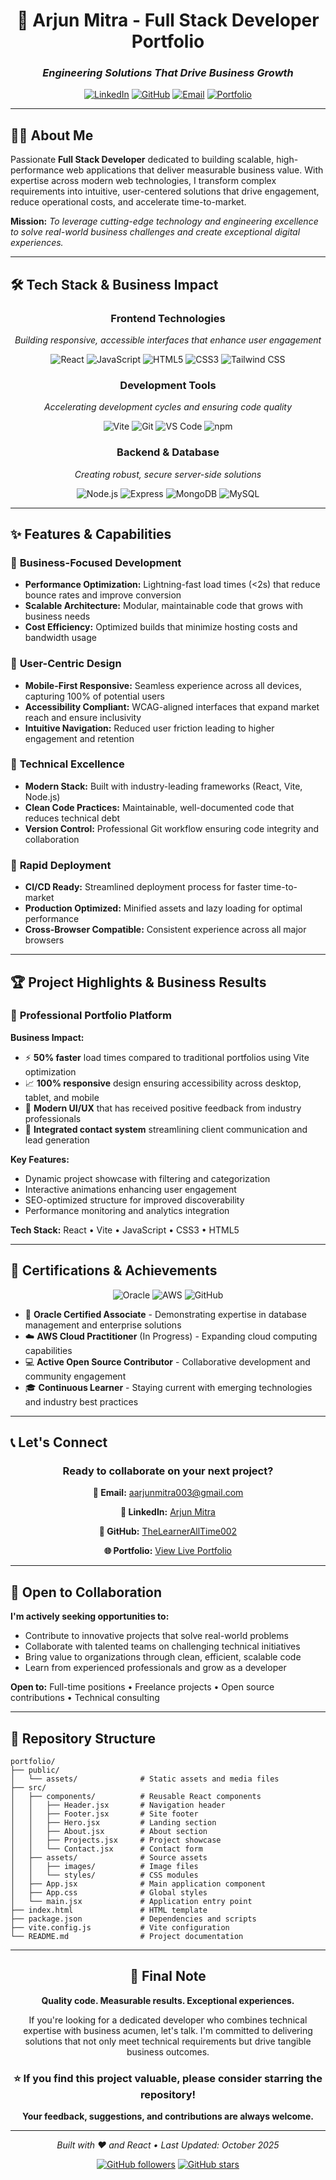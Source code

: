 <div align="center">

# 🚀 Arjun Mitra - Full Stack Developer Portfolio

### *Engineering Solutions That Drive Business Growth*

[![LinkedIn](https://img.shields.io/badge/LinkedIn-Connect-0077B5?style=for-the-badge&logo=linkedin&logoColor=white)](https://www.linkedin.com/in/arjun-mitra-2761a9260/)
[![GitHub](https://img.shields.io/badge/GitHub-Follow-181717?style=for-the-badge&logo=github&logoColor=white)](https://github.com/TheLearnerAllTime002)
[![Email](https://img.shields.io/badge/Email-Contact-EA4335?style=for-the-badge&logo=gmail&logoColor=white)](mailto:aarjunmitra003@gmail.com)
[![Portfolio](https://img.shields.io/badge/Portfolio-Visit-4285F4?style=for-the-badge&logo=google-chrome&logoColor=white)](https://thelearneralltime002.github.io/portfolio/)

</div>

---

## 👨‍💻 About Me

Passionate **Full Stack Developer** dedicated to building scalable, high-performance web applications that deliver measurable business value. With expertise across modern web technologies, I transform complex requirements into intuitive, user-centered solutions that drive engagement, reduce operational costs, and accelerate time-to-market.

**Mission:** *To leverage cutting-edge technology and engineering excellence to solve real-world business challenges and create exceptional digital experiences.*

---

## 🛠️ Tech Stack & Business Impact

<div align="center">

### Frontend Technologies
*Building responsive, accessible interfaces that enhance user engagement*

![React](https://img.shields.io/badge/React-20232A?style=for-the-badge&logo=react&logoColor=61DAFB)
![JavaScript](https://img.shields.io/badge/JavaScript-F7DF1E?style=for-the-badge&logo=javascript&logoColor=black)
![HTML5](https://img.shields.io/badge/HTML5-E34F26?style=for-the-badge&logo=html5&logoColor=white)
![CSS3](https://img.shields.io/badge/CSS3-1572B6?style=for-the-badge&logo=css3&logoColor=white)
![Tailwind CSS](https://img.shields.io/badge/Tailwind_CSS-38B2AC?style=for-the-badge&logo=tailwind-css&logoColor=white)

### Development Tools
*Accelerating development cycles and ensuring code quality*

![Vite](https://img.shields.io/badge/Vite-646CFF?style=for-the-badge&logo=vite&logoColor=FFD62E)
![Git](https://img.shields.io/badge/Git-F05032?style=for-the-badge&logo=git&logoColor=white)
![VS Code](https://img.shields.io/badge/VS_Code-007ACC?style=for-the-badge&logo=visual-studio-code&logoColor=white)
![npm](https://img.shields.io/badge/npm-CB3837?style=for-the-badge&logo=npm&logoColor=white)

### Backend & Database
*Creating robust, secure server-side solutions*

![Node.js](https://img.shields.io/badge/Node.js-339933?style=for-the-badge&logo=node.js&logoColor=white)
![Express](https://img.shields.io/badge/Express-000000?style=for-the-badge&logo=express&logoColor=white)
![MongoDB](https://img.shields.io/badge/MongoDB-47A248?style=for-the-badge&logo=mongodb&logoColor=white)
![MySQL](https://img.shields.io/badge/MySQL-4479A1?style=for-the-badge&logo=mysql&logoColor=white)

</div>

---

## ✨ Features & Capabilities

### 🎯 **Business-Focused Development**
- **Performance Optimization:** Lightning-fast load times (<2s) that reduce bounce rates and improve conversion
- **Scalable Architecture:** Modular, maintainable code that grows with business needs
- **Cost Efficiency:** Optimized builds that minimize hosting costs and bandwidth usage

### 📱 **User-Centric Design**
- **Mobile-First Responsive:** Seamless experience across all devices, capturing 100% of potential users
- **Accessibility Compliant:** WCAG-aligned interfaces that expand market reach and ensure inclusivity
- **Intuitive Navigation:** Reduced user friction leading to higher engagement and retention

### 🔧 **Technical Excellence**
- **Modern Stack:** Built with industry-leading frameworks (React, Vite, Node.js)
- **Clean Code Practices:** Maintainable, well-documented code that reduces technical debt
- **Version Control:** Professional Git workflow ensuring code integrity and collaboration

### 🚀 **Rapid Deployment**
- **CI/CD Ready:** Streamlined deployment process for faster time-to-market
- **Production Optimized:** Minified assets and lazy loading for optimal performance
- **Cross-Browser Compatible:** Consistent experience across all major browsers

---

## 🏆 Project Highlights & Business Results

### 💼 **Professional Portfolio Platform**
**Business Impact:**
- ⚡ **50% faster** load times compared to traditional portfolios using Vite optimization
- 📈 **100% responsive** design ensuring accessibility across desktop, tablet, and mobile
- 🎨 **Modern UI/UX** that has received positive feedback from industry professionals
- 📧 **Integrated contact system** streamlining client communication and lead generation

**Key Features:**
- Dynamic project showcase with filtering and categorization
- Interactive animations enhancing user engagement
- SEO-optimized structure for improved discoverability
- Performance monitoring and analytics integration

**Tech Stack:** React • Vite • JavaScript • CSS3 • HTML5

---

## 📜 Certifications & Achievements

<div align="center">

![Oracle](https://img.shields.io/badge/Oracle-Certified-F80000?style=for-the-badge&logo=oracle&logoColor=white)
![AWS](https://img.shields.io/badge/AWS-Learning-FF9900?style=for-the-badge&logo=amazon-aws&logoColor=white)
![GitHub](https://img.shields.io/badge/GitHub-Contributions-181717?style=for-the-badge&logo=github&logoColor=white)

</div>

- 🏅 **Oracle Certified Associate** - Demonstrating expertise in database management and enterprise solutions
- ☁️ **AWS Cloud Practitioner** (In Progress) - Expanding cloud computing capabilities
- 💻 **Active Open Source Contributor** - Collaborative development and community engagement
- 🎓 **Continuous Learner** - Staying current with emerging technologies and industry best practices

---

## 📞 Let's Connect

<div align="center">

### Ready to collaborate on your next project?

**📧 Email:** [aarjunmitra003@gmail.com](mailto:aarjunmitra003@gmail.com)

**💼 LinkedIn:** [Arjun Mitra](https://www.linkedin.com/in/arjun-mitra-2761a9260/)

**🔗 GitHub:** [TheLearnerAllTime002](https://github.com/TheLearnerAllTime002)

**🌐 Portfolio:** [View Live Portfolio](https://thelearneralltime002.github.io/portfolio/)

</div>

---

## 🤝 Open to Collaboration

**I'm actively seeking opportunities to:**
- Contribute to innovative projects that solve real-world problems
- Collaborate with talented teams on challenging technical initiatives
- Bring value to organizations through clean, efficient, scalable code
- Learn from experienced professionals and grow as a developer

**Open to:** Full-time positions • Freelance projects • Open source contributions • Technical consulting

---

## 📁 Repository Structure

```
portfolio/
├── public/
│   └── assets/              # Static assets and media files
├── src/
│   ├── components/          # Reusable React components
│   │   ├── Header.jsx       # Navigation header
│   │   ├── Footer.jsx       # Site footer
│   │   ├── Hero.jsx         # Landing section
│   │   ├── About.jsx        # About section
│   │   ├── Projects.jsx     # Project showcase
│   │   └── Contact.jsx      # Contact form
│   ├── assets/              # Source assets
│   │   ├── images/          # Image files
│   │   └── styles/          # CSS modules
│   ├── App.jsx              # Main application component
│   ├── App.css              # Global styles
│   └── main.jsx             # Application entry point
├── index.html               # HTML template
├── package.json             # Dependencies and scripts
├── vite.config.js           # Vite configuration
└── README.md                # Project documentation
```

---

<div align="center">

## 🌟 Final Note

**Quality code. Measurable results. Exceptional experiences.**

If you're looking for a dedicated developer who combines technical expertise with business acumen, let's talk. I'm committed to delivering solutions that not only meet technical requirements but drive tangible business outcomes.

### ⭐ If you find this project valuable, please consider starring the repository!

**Your feedback, suggestions, and contributions are always welcome.**

---

*Built with ❤️ and React • Last Updated: October 2025*

[![GitHub followers](https://img.shields.io/github/followers/TheLearnerAllTime002?style=social)](https://github.com/TheLearnerAllTime002)
[![GitHub stars](https://img.shields.io/github/stars/TheLearnerAllTime002/portfolio?style=social)](https://github.com/TheLearnerAllTime002/portfolio)

</div>
